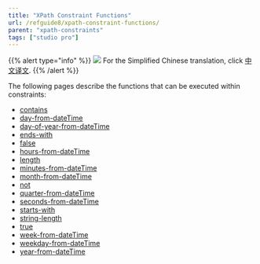 ```yaml
---
title: "XPath Constraint Functions"
url: /refguide8/xpath-constraint-functions/
parent: "xpath-constraints"
tags: ["studio pro"]
---
```


{{% alert type="info" %}}
<img src="attachments/chinese-translation/china.png" style="display: inline-block; margin: 0" /> For the Simplified Chinese translation, click [中文译文](https://cdn.mendix.tencent-cloud.com/documentation/refguide8/xpath-constraint-functions.pdf).
{{% /alert %}}

The following pages describe the functions that can be executed within constraints:

* [contains](/refguide/xpath-contains/)
* [day-from-dateTime](/refguide/xpath-day-from-datetime/)
* [day-of-year-from-dateTime](/refguide/xpath-day-of-year-from-datetime/)
* [ends-with](/refguide/xpath-ends-with/)
* [false](/refguide/xpath-false/)
* [hours-from-dateTime](/refguide/xpath-hours-from-datetime/)
* [length](/refguide/xpath-length/)
* [minutes-from-dateTime](/refguide/xpath-minutes-from-datetime/)
* [month-from-dateTime](/refguide/xpath-month-from-datetime/)
* [not](/refguide/xpath-not/)
* [quarter-from-dateTime](/refguide/xpath-quarter-from-datetime/)
* [seconds-from-dateTime](/refguide/xpath-seconds-from-datetime/)
* [starts-with](/refguide/xpath-starts-with/)
* [string-length](/refguide/xpath-string-length/)
* [true](/refguide/xpath-true/)
* [week-from-dateTime](/refguide/xpath-week-from-datetime/)
* [weekday-from-dateTime](/refguide/xpath-weekday-from-datetime/)
* [year-from-dateTime](/refguide/xpath-year-from-datetime/)

